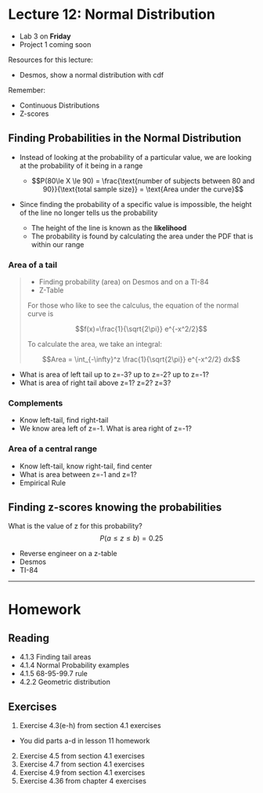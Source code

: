 # Lecture 12: Normal Distribution
* Lab 3 on __Friday__
* Project 1 coming soon

Resources for this lecture:
* Desmos, show a normal distribution with cdf

Remember:
* Continuous Distributions
* Z-scores

## Finding Probabilities in the Normal Distribution
* Instead of looking at the probability of a particular value, we are looking at the probability of it being in a range
  * $$P(80\le X \le 90) = \frac{\text{number of subjects between 80 and 90}}{\text{total sample size}} = \text{Area under the curve}$$

* Since finding the probability of a specific value is impossible, the height of the line no longer tells us the probability
  * The height of the line is known as the __likelihood__
  * The probability is found by calculating the area under the PDF that is within our range

### Area of a tail
> * Finding probability (area) on Desmos and on a TI-84
> * Z-Table
>
> For those who like to see the calculus, the equation of the normal curve is
>
> $$f(x)=\frac{1}{\sqrt{2\pi}} e^{-x^2/2}$$
>
> To calculate the area, we take an integral:
>
> $$Area = \int_{-\infty}^z \frac{1}{\sqrt{2\pi}} e^{-x^2/2} dx$$

* What is area of left tail up to z=-3? up to z=-2? up to z=-1?
* What is area of right tail above z=1? z=2? z=3?

### Complements
* Know left-tail, find right-tail
* We know area left of z=-1. What is area right of z=-1?

### Area of a central range
* Know left-tail, know right-tail, find center
* What is area between z=-1 and z=1?
* Empirical Rule

## Finding z-scores knowing the probabilities
What is the value of z for this probability?
$$P(a\le z \le b) = 0.25$$
* Reverse engineer on a z-table
* Desmos
* TI-84

-----
# Homework
## Reading
* 4.1.3 Finding tail areas
* 4.1.4 Normal Probability examples
* 4.1.5 68-95-99.7 rule
* 4.2.2 Geometric distribution

## Exercises
1. Exercise 4.3(e-h) from section 4.1 exercises
  * You did parts a-d in lesson 11 homework
2. Exercise 4.5 from section 4.1 exercises
3. Exercise 4.7 from section 4.1 exercises
4. Exercise 4.9 from section 4.1 exercises
5. Exercise 4.36 from chapter 4 exercises